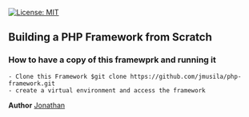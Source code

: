 [![License: MIT](https://img.shields.io/badge/License-MIT-yellow.svg)](https://opensource.org/licenses/MIT)

## Building a PHP Framework from Scratch

### How to have a copy of this framewprk and running it
    - Clone this Framework $git clone https://github.com/jmusila/php-framework.git
    - create a virtual environment and access the framework

**Author** [Jonathan](https://github.com/jmusila)